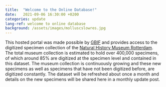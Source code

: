 ```yaml
---
title:  "Welcome to the Online Database!"
date:   2021-09-06 16:30:00 +0200
categories: update
lang-ref: welcome to online database
background: /assets/images/molluscslowres.jpg
---
```


This hosted portal was made possible by [GBIF](https://www.gbif.org/) and provides access to the digitized specimen collection of the [Natural History Museum Rotterdam](https://www.hetnatuurhistorisch.nl/en). The total museum collection is estimated to hold over 400,000 specimens, of which around 85% are digitized at the specimen level and contained in this dataset. The museum collection is continuously growing and these new specimens as well as specimens that have not been digitized before, are digitized constantly. The dataset will be refreshed about once a month and details on the new specimens will be shared here in a monthly update post.
